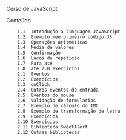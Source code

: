 Curso de JavaScript

Conteúdo

		1.1  Introdução a linguagem JavaScript
        1.2  Exemplo meu primeiro código JS
        1.3  Operações aritméticas
        1.4  Média de valores
        1.5  Confirmação
        1.6  Laços de repetição
        1.7  Para até
        1.8  até 2.0 exercícios
        2.1  Eventos
		2.2  Exercícios
        2.3  onClick
        2.4  Outros eventos de entrada
        2.5  Eventos do mouse
        2.6  Validação de formulários
        2.7  Exemplo de cálculo do IMC
        2.8  Exemplo de transformação de letra
		2.9  Exercícios
		2.10 Exercícios 
		2.11 Biblioteca SweetAlert
        2.12 Outras bibliotecas
